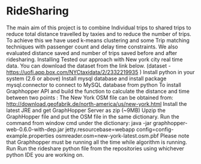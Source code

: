 # RideSharing
The main aim of this project is to combine Individual trips to shared trips to reduce total distance travelled by taxies and to reduce the number of trips. To achieve this we have used k-means clustering and some Trip matching techniques with passenger count and delay time constraints. We also evaluated distance saved and number of trips saved before and after ridesharing.  Installing  Tested our approach with New york city real time data. You can download the dataset from the link below. (dataset - https://uofi.app.box.com/NYCtaxidata/2/2332219935 ) Install python in your system (2.6 or above) Install mysql database and install package mysql.connector to connect to MySQL database from python To install Graphhopper API and build the function to calculate the distance and time between two points : The New York OSM file can be obtained from: http://download.geofabrik.de/north-america/us/new-york.html Install the latest JRE and get GraphHopper Server as zip (~9MB) Upzip the GraphHopper file and put the OSM file in the same dictionary. Run the command from window cmd under the dictionary: java -jar graphhopper-web-0.6.0-with-dep.jar jetty.resourcebase=webapp config=config-example.properties osmreader.osm=new-york-latest.osm.pbf Please note that Graphhopper must be running all the time while algorithm is running. Run  Run the rideshare python file from the repositories using whichever python IDE you are working on.
